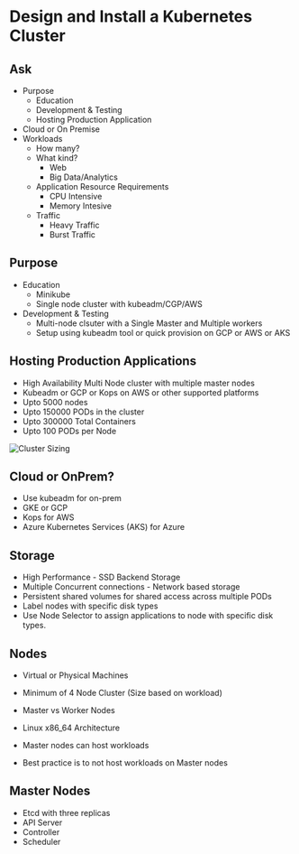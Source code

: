 # Design and Install a Kubernetes Cluster

## Ask

* Purpose
  * Education
  * Development & Testing
  * Hosting Production Application
* Cloud or On Premise
* Workloads
  * How many?
  * What kind?
    * Web
    * Big Data/Analytics
  * Application Resource Requirements
    * CPU Intensive
    * Memory Intesive
  * Traffic
    * Heavy Traffic
    * Burst Traffic

## Purpose

* Education
  * Minikube
  * Single node cluster with kubeadm/CGP/AWS
* Development & Testing
  * Multi-node clsuter with a Single Master and Multiple workers
  * Setup using kubeadm tool or quick provision on GCP or AWS or AKS

## Hosting Production Applications

* High Availability Multi Node cluster with multiple master nodes
* Kubeadm or GCP or Kops on AWS or other supported platforms
* Upto 5000 nodes
* Upto 150000 PODs in the cluster
* Upto 300000 Total Containers
* Upto 100 PODs per Node

![Cluster Sizing](image/cluster-sizing.png)

## Cloud or OnPrem?

* Use kubeadm for on-prem
* GKE or GCP
* Kops for AWS
* Azure Kubernetes Services (AKS) for Azure

## Storage

* High Performance - SSD Backend Storage
* Multiple Concurrent connections - Network based storage
* Persistent shared volumes for shared access across multiple PODs
* Label nodes with specific disk types
* Use Node Selector to assign applications to node with specific disk types.

## Nodes

* Virtual or Physical Machines
* Minimum of 4 Node Cluster (Size based on workload)
* Master vs Worker Nodes
* Linux x86_64 Architecture

* Master nodes can host workloads
* Best practice is to not host workloads on Master nodes

## Master Nodes

* Etcd with three replicas
* API Server
* Controller
* Scheduler
